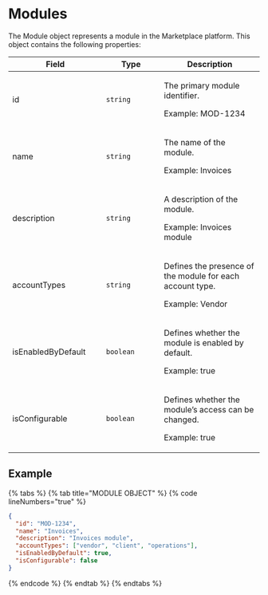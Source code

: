 # Modules

The Module object represents a module in the Marketplace platform. This object contains the following properties:

<table data-full-width="false"><thead><tr><th width="172">Field</th><th width="100">Type</th><th>Description</th></tr></thead><tbody><tr><td>id</td><td><code>string</code></td><td><p>The primary module identifier. </p><p>Example: MOD-1234</p></td></tr><tr><td>name</td><td><code>string</code></td><td><p>The name of the module. </p><p>Example: Invoices</p></td></tr><tr><td>description</td><td><code>string</code></td><td><p>A description of the module. </p><p>Example: Invoices module</p></td></tr><tr><td>accountTypes</td><td><code>string</code></td><td><p>Defines the presence of the module for each account type. </p><p>Example: Vendor</p></td></tr><tr><td>isEnabledByDefault</td><td><code>boolean</code></td><td><p>Defines whether the module is enabled by default. </p><p>Example: true</p></td></tr><tr><td>isConfigurable</td><td><code>boolean</code></td><td><p>Defines whether the module’s access can be changed. </p><p>Example: true</p></td></tr></tbody></table>

## Example

{% tabs %}
{% tab title="MODULE OBJECT" %}
{% code lineNumbers="true" %}
```json
{
  "id": "MOD-1234",
  "name": "Invoices",
  "description": "Invoices module",
  "accountTypes": ["vendor", "client", "operations"],
  "isEnabledByDefault": true,
  "isConfigurable": false
}
```
{% endcode %}
{% endtab %}
{% endtabs %}
